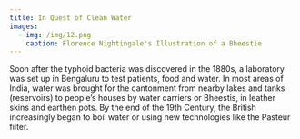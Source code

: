 ```yaml
---
title: In Quest of Clean Water
images:
  - img: /img/12.png
    caption: Florence Nightingale's Illustration of a Bheestie
---
```

Soon after the typhoid bacteria was discovered in the 1880s, a laboratory was set up in Bengaluru to test patients, food and water. In most areas of India, water was brought for the cantonment from nearby lakes and tanks (reservoirs) to people’s houses by water carriers or Bheestis, in leather skins and earthen pots. By the end of the 19th Century, the British increasingly began to boil water or using new technologies like the Pasteur filter.
